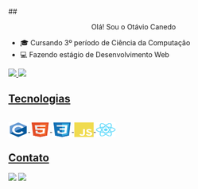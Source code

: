 ##<center>Olá! Sou o Otávio Canedo</center>

- 🎓 Cursando 3º período de Ciência da Computação
- 💻 Fazendo estágio de Desenvolvimento Web

<div>
  <a href="https://github.com/OtavioCanedo">
  <img height="167em" src="https://github-readme-stats.vercel.app/api?username=OtavioCanedo&show_icons=true&theme=dracula&include_all_commits=true&count_private=true" />
  <img height="167em" src="https://github-readme-stats.vercel.app/api/top-langs/?username=OtavioCanedo&layout=compact&langs_count=16&theme=dracula" />
</div>

## Tecnologias
  
<div style="display: inline_block"><br>
  <img align="center" alt="Canedo-C" height="30" width="40" src="https://raw.githubusercontent.com/devicons/devicon/master/icons/c/c-original.svg">
  <img align="center" alt="Canedo-HTML" height="30" width="40" src="https://raw.githubusercontent.com/devicons/devicon/master/icons/html5/html5-original.svg">
  <img align="center" alt="Canedo-CSS" height="30" width="40" src="https://raw.githubusercontent.com/devicons/devicon/master/icons/css3/css3-original.svg">
  <img align="center" alt="Canedo-JS" height="30" width="40" src="https://raw.githubusercontent.com/devicons/devicon/master/icons/javascript/javascript-plain.svg">
  <img align="center" cursor="default" alt="Canedo-React" height="30" width="40" src="https://raw.githubusercontent.com/devicons/devicon/master/icons/react/react-original.svg">
</div>
  
## Contato
  
<div>
  <a href="mailto:otavionevescoc@hotmail.com"><img height="35em" src="https://img.shields.io/badge/-Email-%23333?style=for-the-badge&logo=gmail&logoColor=white" target="_blank"></a>
  <a href="https://www.linkedin.com/in/otavio-canedo-235267b3/" target="_blank"><img height="35em" src="https://img.shields.io/badge/-LinkedIn-%230077B5?style=for-the-badge&logo=linkedin&logoColor=white" target="_blank"></a>
</div>
